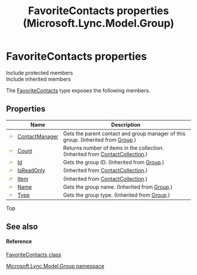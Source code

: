 ﻿---
title: FavoriteContacts properties (Microsoft.Lync.Model.Group)
TOCTitle: FavoriteContacts properties
ms:assetid: Properties.T:Microsoft.Lync.Model.Group.FavoriteContacts_DI_3_UC_OCS14MrefLyncWPF
ms:mtpsurl: https://msdn.microsoft.com/en-us/library/microsoft.lync.model.group.favoritecontacts_di_3_uc_ocs14mreflyncwpf_properties(v=office.15)
ms:contentKeyID: 48600275
ms.date: 07/28/2014
mtps_version: v=office.15
---

# FavoriteContacts properties

Include protected members  
Include inherited members  

The [FavoriteContacts](favoritecontacts-class-microsoft-lync-model-group_2.md) type exposes the following members.

## Properties

<table>
<thead>
<tr class="header">
<th> </th>
<th>Name</th>
<th>Description</th>
</tr>
</thead>
<tbody>
<tr class="odd">
<td><img src="images/JJ275421.pubproperty(Office.15).gif" title="Public property" alt="Public property" /></td>
<td><a href="group-contactmanager-property-microsoft-lync-model-group_2.md">ContactManager</a></td>
<td>Gets the parent contact and group manager of this group. (Inherited from <a href="group-class-microsoft-lync-model-group_2.md">Group</a>.)</td>
</tr>
<tr class="even">
<td><img src="images/JJ275421.pubproperty(Office.15).gif" title="Public property" alt="Public property" /></td>
<td><a href="contactcollection-count-property-microsoft-lync-model-group_2.md">Count</a></td>
<td>Returns number of items in the collection. (Inherited from <a href="contactcollection-class-microsoft-lync-model-group_2.md">ContactCollection</a>.)</td>
</tr>
<tr class="odd">
<td><img src="images/JJ275421.pubproperty(Office.15).gif" title="Public property" alt="Public property" /></td>
<td><a href="group-id-property-microsoft-lync-model-group_2.md">Id</a></td>
<td>Gets the group ID. (Inherited from <a href="group-class-microsoft-lync-model-group_2.md">Group</a>.)</td>
</tr>
<tr class="even">
<td><img src="images/JJ275421.pubproperty(Office.15).gif" title="Public property" alt="Public property" /></td>
<td><a href="contactcollection-isreadonly-property-microsoft-lync-model-group_2.md">IsReadOnly</a></td>
<td>(Inherited from <a href="contactcollection-class-microsoft-lync-model-group_2.md">ContactCollection</a>.)</td>
</tr>
<tr class="odd">
<td><img src="images/JJ275421.pubproperty(Office.15).gif" title="Public property" alt="Public property" /></td>
<td><a href="contactcollection-item-property-microsoft-lync-model-group_2.md">Item</a></td>
<td>(Inherited from <a href="contactcollection-class-microsoft-lync-model-group_2.md">ContactCollection</a>.)</td>
</tr>
<tr class="even">
<td><img src="images/JJ275421.pubproperty(Office.15).gif" title="Public property" alt="Public property" /></td>
<td><a href="group-name-property-microsoft-lync-model-group_2.md">Name</a></td>
<td>Gets the group name. (Inherited from <a href="group-class-microsoft-lync-model-group_2.md">Group</a>.)</td>
</tr>
<tr class="odd">
<td><img src="images/JJ275421.pubproperty(Office.15).gif" title="Public property" alt="Public property" /></td>
<td><a href="group-type-property-microsoft-lync-model-group_2.md">Type</a></td>
<td>Gets the group type. (Inherited from <a href="group-class-microsoft-lync-model-group_2.md">Group</a>.)</td>
</tr>
</tbody>
</table>


Top

## See also

#### Reference

[FavoriteContacts class](favoritecontacts-class-microsoft-lync-model-group_2.md)

[Microsoft.Lync.Model.Group namespace](microsoft-lync-model-group-namespace_2.md)

